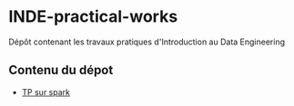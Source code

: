 # INDE-practical-works
Dépôt contenant les travaux pratiques d'Introduction au Data Engineering

## Contenu du dépot 
* [TP sur spark](./spark-lab-json)


